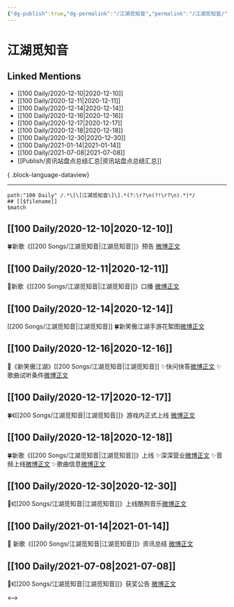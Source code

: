 ```yaml
---
{"dg-publish":true,"dg-permalink":"/江湖觅知音","permalink":"/江湖觅知音/","created":"2023-04-08T17:34:14.000+08:00","updated":"2023-08-24T18:13:06.587+08:00"}
---
```


# 江湖觅知音

## Linked Mentions
- [[100 Daily/2020-12-10\|2020-12-10]]
- [[100 Daily/2020-12-11\|2020-12-11]]
- [[100 Daily/2020-12-14\|2020-12-14]]
- [[100 Daily/2020-12-16\|2020-12-16]]
- [[100 Daily/2020-12-17\|2020-12-17]]
- [[100 Daily/2020-12-18\|2020-12-18]]
- [[100 Daily/2020-12-30\|2020-12-30]]
- [[100 Daily/2021-01-14\|2021-01-14]]
- [[100 Daily/2021-07-08\|2021-07-08]]
- [[Publish/资讯站盘点总结汇总\|资讯站盘点总结汇总]]

{ .block-language-dataview}

---

```expander
path:"100 Daily" /.*\[\[江湖觅知音\]\].*(?:\r?\n(?!\r?\n).*)*/
## [[$filename]]
$match
```
## [[100 Daily/2020-12-10\|2020-12-10]]
🍀新歌《[[200 Songs/江湖觅知音\|江湖觅知音]]》预告 [微博正文](https://weibo.com/6466290670/JxNCjdDjC)
## [[100 Daily/2020-12-11\|2020-12-11]]
🎵新歌《[[200 Songs/江湖觅知音\|江湖觅知音]]》口播 [微博正文](https://m.weibo.cn/6466290670/4580921951135226)
## [[100 Daily/2020-12-14\|2020-12-14]]
[[200 Songs/江湖觅知音\|江湖觅知音]]
🍀新笑傲江湖手游花絮图[微博正文](https://m.weibo.cn/6466290670/4582005486920596)
## [[100 Daily/2020-12-16\|2020-12-16]]
🌸《新笑傲江湖》[[200 Songs/江湖觅知音\|江湖觅知音]]
✨快问快答[微博正文](https://m.weibo.cn/6466290670/4582860793063395)
✨歌曲试听条件[微博正文](https://m.weibo.cn/6466290670/4582862789029686)
## [[100 Daily/2020-12-17\|2020-12-17]]
🍀《[[200 Songs/江湖觅知音\|江湖觅知音]]》游戏内正式上线 [微博正文](https://weibo.com/6466290670/JyQek6ZwW)

## [[100 Daily/2020-12-18\|2020-12-18]]
🍀新歌《[[200 Songs/江湖觅知音\|江湖觅知音]]》上线
✨深深营业[微博正文](https://m.weibo.cn/6466290670/4583561837419910)
✨音频上线[微博正文](https://m.weibo.cn/6466290670/4583457885791096)
✨歌曲信息[微博正文](https://m.weibo.cn/6466290670/4583458909725582)
## [[100 Daily/2020-12-30\|2020-12-30]]
🌸《[[200 Songs/江湖觅知音\|江湖觅知音]]》上线酷狗音乐[微博正文](https://m.weibo.cn/6466290670/4587778489189350)
## [[100 Daily/2021-01-14\|2021-01-14]]
🐬 新歌《[[200 Songs/江湖觅知音\|江湖觅知音]]》资讯总结 [微博正文](https://m.weibo.cn/6466290670/4593383231718882)
## [[100 Daily/2021-07-08\|2021-07-08]]
🌟《[[200 Songs/江湖觅知音\|江湖觅知音]]》获奖公告 [微博正文](https://m.weibo.cn/6466290670/4656780300783070)

<-->